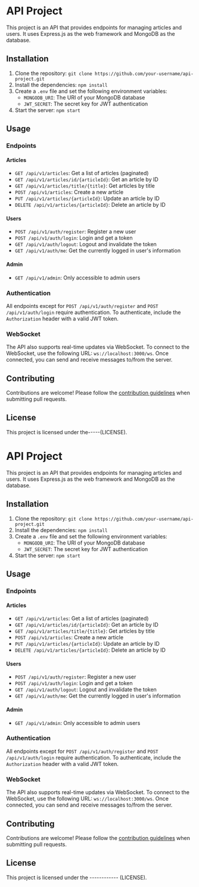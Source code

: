 # API Project

This project is an API that provides endpoints for managing articles and users. It uses Express.js as the web framework and MongoDB as the database.

## Installation

1. Clone the repository: `git clone https://github.com/your-username/api-project.git`
2. Install the dependencies: `npm install`
3. Create a `.env` file and set the following environment variables:
    - `MONGODB_URI`: The URI of your MongoDB database
    - `JWT_SECRET`: The secret key for JWT authentication
4. Start the server: `npm start`

## Usage

### Endpoints

#### Articles

- `GET /api/v1/articles`: Get a list of articles (paginated)
- `GET /api/v1/articles/id/{articleId}`: Get an article by ID
- `GET /api/v1/articles/title/{title}`: Get articles by title
- `POST /api/v1/articles`: Create a new article
- `PUT /api/v1/articles/{articleId}`: Update an article by ID
- `DELETE /api/v1/articles/{articleId}`: Delete an article by ID

#### Users

- `POST /api/v1/auth/register`: Register a new user
- `POST /api/v1/auth/login`: Login and get a token
- `GET /api/v1/auth/logout`: Logout and invalidate the token
- `GET /api/v1/auth/me`: Get the currently logged in user's information

#### Admin

- `GET /api/v1/admin`: Only accessible to admin users

### Authentication

All endpoints except for `POST /api/v1/auth/register` and `POST /api/v1/auth/login` require authentication. To authenticate, include the `Authorization` header with a valid JWT token.

### WebSocket

The API also supports real-time updates via WebSocket. To connect to the WebSocket, use the following URL: `ws://localhost:3000/ws`. Once connected, you can send and receive messages to/from the server.

## Contributing

Contributions are welcome! Please follow the [contribution guidelines](CONTRIBUTING.md) when submitting pull requests.

## License

This project is licensed under the-----(LICENSE).

# API Project

This project is an API that provides endpoints for managing articles and users. It uses Express.js as the web framework and MongoDB as the database.

## Installation

1. Clone the repository: `git clone https://github.com/your-username/api-project.git`
2. Install the dependencies: `npm install`
3. Create a `.env` file and set the following environment variables:
    - `MONGODB_URI`: The URI of your MongoDB database
    - `JWT_SECRET`: The secret key for JWT authentication
4. Start the server: `npm start`

## Usage

### Endpoints

#### Articles

- `GET /api/v1/articles`: Get a list of articles (paginated)
- `GET /api/v1/articles/id/{articleId}`: Get an article by ID
- `GET /api/v1/articles/title/{title}`: Get articles by title
- `POST /api/v1/articles`: Create a new article
- `PUT /api/v1/articles/{articleId}`: Update an article by ID
- `DELETE /api/v1/articles/{articleId}`: Delete an article by ID

#### Users

- `POST /api/v1/auth/register`: Register a new user
- `POST /api/v1/auth/login`: Login and get a token
- `GET /api/v1/auth/logout`: Logout and invalidate the token
- `GET /api/v1/auth/me`: Get the currently logged in user's information

#### Admin

- `GET /api/v1/admin`: Only accessible to admin users

### Authentication

All endpoints except for `POST /api/v1/auth/register` and `POST /api/v1/auth/login` require authentication. To authenticate, include the `Authorization` header with a valid JWT token.

### WebSocket

The API also supports real-time updates via WebSocket. To connect to the WebSocket, use the following URL: `ws://localhost:3000/ws`. Once connected, you can send and receive messages to/from the server.

## Contributing

Contributions are welcome! Please follow the [contribution guidelines](CONTRIBUTING.md) when submitting pull requests.

## License

This project is licensed under the ------------ (LICENSE).
